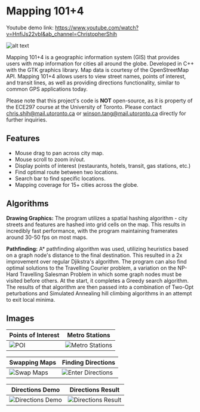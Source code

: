 # Mapping 101+4
Youtube demo link: https://www.youtube.com/watch?v=HnfiJs22vbI&ab_channel=ChristopherShih

![alt text](https://github.com/csh03/ECE297---Mapping-101-4/blob/main/screenshots/main%20(2).png)

Mapping 101+4 is a geographic information system (GIS) that provides users with map information for cities all around the globe. Developed in C++ with the GTK graphics library. Map data is courtesy of the OpenStreetMap API. Mapping 101+4 allows users to view street names, points of interest, and transit lines, as well as providing directions functionality, similar to common GPS applications today.

Please note that this project's code is **NOT** open-source, as it is property of the ECE297 course at the University of Toronto. Please contact chris.shih@mail.utoronto.ca or winson.tang@mail.utoronto.ca directly for further inquiries. 

## Features
* Mouse drag to pan across city map.
* Mouse scroll to zoom in/out.
* Display points of interest (restaurants, hotels, transit, gas stations, etc.)
* Find optimal route between two locations.
* Search bar to find specific locations.
* Mapping coverage for 15+ cities across the globe. 

## Algorithms
**Drawing Graphics:** The program utilizes a spatial hashing algorithm - city streets and features are hashed into grid cells on the map. This results in incredibly fast performance, with the program maintaining framerates around 30-50 fps on most maps. 

**Pathfinding:** A* pathfinding algorithm was used, utilizing heuristics based on a graph node's distance to the final destination. This resulted in a 2x improvement over regular Djikstra's algorithm. The program can also find optimal solutions to the Travelling Courier problem, a variation on the NP-Hard Travelling Salesman Problem in which some graph nodes must be visited before others. At the start, it completes a Greedy search algorithm. The results of that algorithm are then passed into a combination of Two-Opt peturbations and Simulated Annealing hill climbing algorithms in an attempt to exit local minima. 

## Images
| Points of Interest  | Metro Stations |
| ------------- | ------------- |
| ![POI](https://github.com/csh03/ECE297---Mapping-101-4/blob/main/screenshots/zoomin.png)  | ![Metro Stations](https://github.com/csh03/ECE297---Mapping-101-4/blob/main/screenshots/metro.png) |

| Swapping Maps  | Finding Directions |
| ------------- | ------------- |
| ![Swap Maps](https://github.com/csh03/ECE297---Mapping-101-4/blob/main/screenshots/swapmapgif.gif)  | ![Enter Directions](https://github.com/csh03/ECE297---Mapping-101-4/blob/main/screenshots/enterdirections.png) |

| Directions Demo  | Directions Result |
| ------------- | ------------- |
| ![Directions Demo](https://github.com/csh03/ECE297---Mapping-101-4/blob/main/screenshots/directionsgif.gif)  | ![Directions Result](https://github.com/csh03/ECE297---Mapping-101-4/blob/main/screenshots/directions%20result%20(2).png) |

